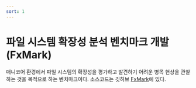 ```yaml
---
sort: 1
---
```


# 파일 시스템 확장성 분석 벤치마크 개발 (FxMark)

매니코어 환경에서 파일 시스템의 확장성을 평가하고 발견하기 어려운 병목 현상을 관찰하는 것을 목적으로 하는 벤치마크이다. 소스코드는 깃허브 [FxMark](https://github.com/oslab-swrc/fxmark)에 있다.
